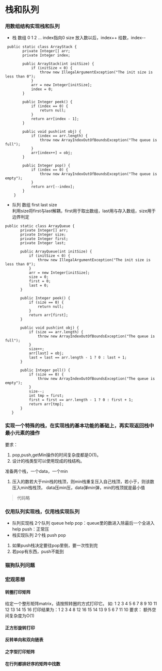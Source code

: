 # 栈和队列

### 用数组结构实现栈和队列
* 栈 
 数组 0 1 2 ...             index指向0        size
 放入数以后，index++
 给数，index--
```jav
 public static class ArrayStack {
		private Integer[] arr;
		private Integer index;

		public ArrayStack(int initSize) {
			if (initSize < 0) {
				throw new IllegalArgumentException("The init size is less than 0");
			}
			arr = new Integer[initSize];
			index = 0;
		}

		public Integer peek() {
			if (index == 0) {
				return null;
			}
			return arr[index - 1];
		}

		public void push(int obj) {
			if (index == arr.length) {
				throw new ArrayIndexOutOfBoundsException("The queue is full");
			}
			arr[index++] = obj;
		}

		public Integer pop() {
			if (index == 0) {
				throw new ArrayIndexOutOfBoundsException("The queue is empty");
			}
			return arr[--index];
		}
	}

```
* 队列
 数组        first    last   size   
 利用size将first与last解耦，first用于取出数组，last用与存入数组，size用于边界判定
 ```jav
public static class ArrayQueue {
		private Integer[] arr;
		private Integer size;
		private Integer first;
		private Integer last;

		public ArrayQueue(int initSize) {
			if (initSize < 0) {
				throw new IllegalArgumentException("The init size is less than 0");
			}
			arr = new Integer[initSize];
			size = 0;
			first = 0;
			last = 0;
		}

		public Integer peek() {
			if (size == 0) {
				return null;
			}
			return arr[first];
		}

		public void push(int obj) {
			if (size == arr.length) {
				throw new ArrayIndexOutOfBoundsException("The queue is full");
			}
			size++;
			arr[last] = obj;
			last = last == arr.length - 1 ? 0 : last + 1;
		}

		public Integer poll() {
			if (size == 0) {
				throw new ArrayIndexOutOfBoundsException("The queue is empty");
			}
			size--;
			int tmp = first;
			first = first == arr.length - 1 ? 0 : first + 1;
			return arr[tmp];
		}
	}
```

### 实现一个特殊的栈，在实现栈的基本功能的基础上，再实现返回栈中最小元素的操作
要求：
1. pop,push,getMin操作的时间复杂度都是O(1)。
2. 设计的栈类型可以使用现成的栈结构。

准备两个栈，一个data，一个min
1. 压入的数若大于min栈的栈顶，则min栈重复压入自己栈顶，若小于，则该数压入min栈栈顶， data压min压，data弹min弹，min的栈顶就是最小值
> 代码略

### 仅用队列实现栈，仅用栈实现队列
* 队列实现栈
2个队列  queue help
pop：queue里的数进入除最后一个全进入help
push：正常压
*  栈实现队列
2个栈  push  pop
1. 如果push栈决定要往pop里倒，要一次性到完
2. 若pop有东西，push不能到
### 猫狗队列问题

### 宏观思想
#### 转圈打印矩阵
给定一个整形矩阵matrix，请按照转圈的方式打印它。
如:    1   2     3     4
	5 6  7  8 
	9 10 11 12 
   13 14 15 16
打印结果为：1 2 3 4 8 12 16 15 14 13 9 5 6 7 11 10
要求： 额外空间复杂度为O(1)

#### 正方形旋转打印
#### 反转单向和双向链表
#### 之字型打印矩阵
#### 在行列都排好序的矩阵中找数
